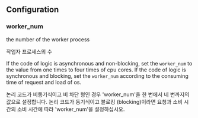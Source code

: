 ## Configuration 

### worker_num 

the number of the worker process

작업자 프로세스의 수

If the code of logic is asynchronous and non-blocking, set the `worker_num` to the value from one times to four times of cpu cores.
If the code of logic is synchronous and blocking, set the `worker_num` according to the consuming time of request and load of os.

논리 코드가 비동기식이고 비 차단 형인 경우 'worker_num'을 한 번에서 네 번까지의 값으로 설정합니다.
논리 코드가 동기식이고 블로킹 (blocking)이라면 요청과 소비 시간의 소비 시간에 따라 'worker_num'을 설정하십시오.